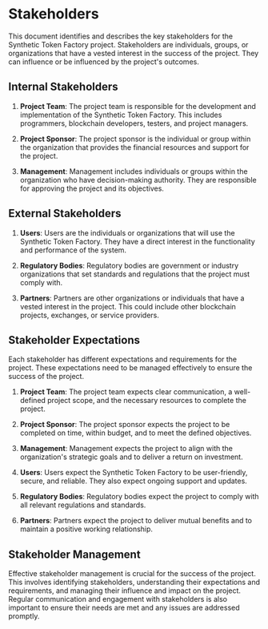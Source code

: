 # Stakeholders

This document identifies and describes the key stakeholders for the Synthetic Token Factory project. Stakeholders are individuals, groups, or organizations that have a vested interest in the success of the project. They can influence or be influenced by the project's outcomes.

## Internal Stakeholders

1. **Project Team**: The project team is responsible for the development and implementation of the Synthetic Token Factory. This includes programmers, blockchain developers, testers, and project managers.

2. **Project Sponsor**: The project sponsor is the individual or group within the organization that provides the financial resources and support for the project.

3. **Management**: Management includes individuals or groups within the organization who have decision-making authority. They are responsible for approving the project and its objectives.

## External Stakeholders

1. **Users**: Users are the individuals or organizations that will use the Synthetic Token Factory. They have a direct interest in the functionality and performance of the system.

2. **Regulatory Bodies**: Regulatory bodies are government or industry organizations that set standards and regulations that the project must comply with.

3. **Partners**: Partners are other organizations or individuals that have a vested interest in the project. This could include other blockchain projects, exchanges, or service providers.

## Stakeholder Expectations

Each stakeholder has different expectations and requirements for the project. These expectations need to be managed effectively to ensure the success of the project.

1. **Project Team**: The project team expects clear communication, a well-defined project scope, and the necessary resources to complete the project.

2. **Project Sponsor**: The project sponsor expects the project to be completed on time, within budget, and to meet the defined objectives.

3. **Management**: Management expects the project to align with the organization's strategic goals and to deliver a return on investment.

4. **Users**: Users expect the Synthetic Token Factory to be user-friendly, secure, and reliable. They also expect ongoing support and updates.

5. **Regulatory Bodies**: Regulatory bodies expect the project to comply with all relevant regulations and standards.

6. **Partners**: Partners expect the project to deliver mutual benefits and to maintain a positive working relationship.

## Stakeholder Management

Effective stakeholder management is crucial for the success of the project. This involves identifying stakeholders, understanding their expectations and requirements, and managing their influence and impact on the project. Regular communication and engagement with stakeholders is also important to ensure their needs are met and any issues are addressed promptly.
